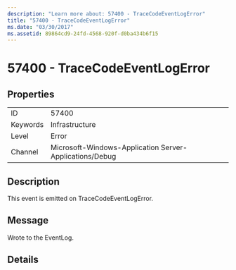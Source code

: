 ```yaml
---
description: "Learn more about: 57400 - TraceCodeEventLogError"
title: "57400 - TraceCodeEventLogError"
ms.date: "03/30/2017"
ms.assetid: 89864cd9-24fd-4568-920f-d0ba434b6f15
---
```

# 57400 - TraceCodeEventLogError

## Properties  
  
|||  
|-|-|  
|ID|57400|  
|Keywords|Infrastructure|  
|Level|Error|  
|Channel|Microsoft-Windows-Application Server-Applications/Debug|  
  
## Description  

 This event is emitted on TraceCodeEventLogError.  
  
## Message  

 Wrote to the EventLog.  
  
## Details
